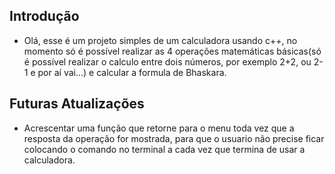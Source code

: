 ## Introdução
- Olá, esse é um projeto simples de um calculadora usando c++, no momento só é possível realizar as 4 operações matemáticas básicas(só é possível realizar o calculo entre dois números, por exemplo 2+2, ou 2-1 e por aí vai...) e calcular a formula de Bhaskara.

## Futuras Atualizações
- Acrescentar uma função que retorne para o menu toda vez que a resposta da operação for mostrada, para que o usuario não precise ficar colocando o comando no terminal a cada vez que termina de usar a calculadora.